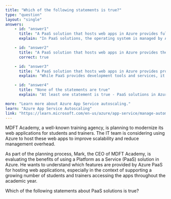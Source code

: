 ```yaml
---
title: "Which of the following statements is true?"
type: "question"
layout: "single"
answers:
    - id: "answer1"
      title: "A PaaS solution that hosts web apps in Azure provides full control of the operating systems that host applications"
      explain: "In PaaS solutions, the operating system is managed by Azure. Users do not have full control over the operating systems as this is abstracted away to simplify application deployment and management."

    - id: "answer2"
      title: "A PaaS solution that hosts web apps in Azure provides the ability to scale the platform automatically"
      correct: true

    - id: "answer3"
      title: "A PaaS solution that hosts web apps in Azure provides professional development services to continuously add features to custom applications"
      explain: "While PaaS provides development tools and services, it does not include professional development services to continuously add features to custom applications. This is typically handled by your own development team or third-party contractors."

    - id: "answer4"
      title: "None of the statements are true"
      explain: "At least one statement is true - PaaS solutions in Azure do provide automatic scaling capabilities through features like Azure App Service autoscaling."

more: "Learn more about Azure App Service autoscaling."
learn: "Azure App Service Autoscaling"
link: "https://learn.microsoft.com/en-us/azure/app-service/manage-automatic-scaling"
---
```

MDFT Academy, a well-known training agency, is planning to modernize its web applications for students and trainers. The IT team is considering using Azure to host these web apps to improve scalability and reduce management overhead.

As part of the planning process, Mark, the CEO of MDFT Academy, is evaluating the benefits of using a Platform as a Service (PaaS) solution in Azure. He wants to understand which features are provided by Azure PaaS for hosting web applications, especially in the context of supporting a growing number of students and trainers accessing the apps throughout the academic year.

Which of the following statements about PaaS solutions is true?



